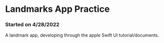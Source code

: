 # Landmarks App Practice
### Started on 4/28/2022
A landmark app, developing through the apple Swift UI tutorial/documents.
